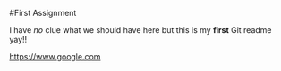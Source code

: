 #First Assignment


I have *no* clue what we should have here but this is my **first** Git readme yay!!

https://www.google.com


